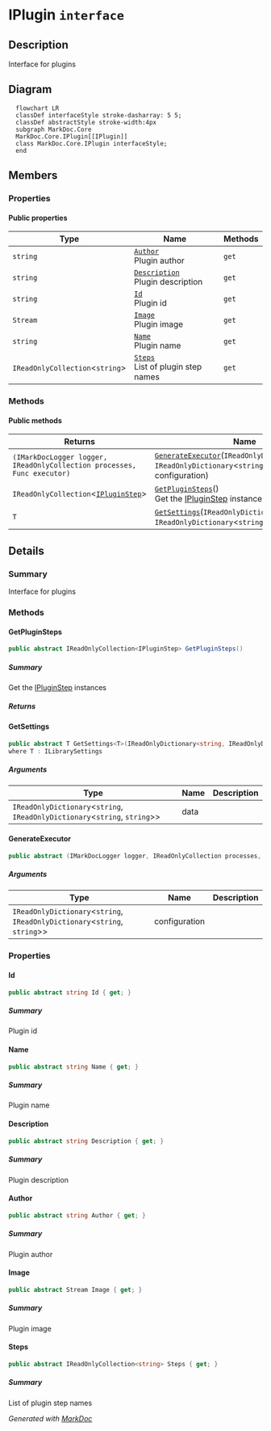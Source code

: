 # IPlugin `interface`

## Description
Interface for plugins

## Diagram
```mermaid
  flowchart LR
  classDef interfaceStyle stroke-dasharray: 5 5;
  classDef abstractStyle stroke-width:4px
  subgraph MarkDoc.Core
  MarkDoc.Core.IPlugin[[IPlugin]]
  class MarkDoc.Core.IPlugin interfaceStyle;
  end
```

## Members
### Properties
#### Public  properties
| Type | Name | Methods |
| --- | --- | --- |
| `string` | [`Author`](markdoc/core/IPlugin.md#author)<br>Plugin author | `get` |
| `string` | [`Description`](markdoc/core/IPlugin.md#description)<br>Plugin description | `get` |
| `string` | [`Id`](markdoc/core/IPlugin.md#id)<br>Plugin id | `get` |
| `Stream` | [`Image`](markdoc/core/IPlugin.md#image)<br>Plugin image | `get` |
| `string` | [`Name`](markdoc/core/IPlugin.md#name)<br>Plugin name | `get` |
| `IReadOnlyCollection`&lt;`string`&gt; | [`Steps`](markdoc/core/IPlugin.md#steps)<br>List of plugin step names | `get` |

### Methods
#### Public  methods
| Returns | Name |
| --- | --- |
| `(IMarkDocLogger logger, IReadOnlyCollection processes, Func executor)` | [`GenerateExecutor`](markdoc/core/IPlugin.md#generateexecutor)(`IReadOnlyDictionary`&lt;`string`, `IReadOnlyDictionary`&lt;`string`, `string`&gt;&gt; configuration) |
| `IReadOnlyCollection`&lt;[`IPluginStep`](./IPluginStep.md)&gt; | [`GetPluginSteps`](markdoc/core/IPlugin.md#getpluginsteps)()<br>Get the [IPluginStep](./IPluginStep.md) instances |
| `T` | [`GetSettings`](markdoc/core/IPlugin.md#getsettings)(`IReadOnlyDictionary`&lt;`string`, `IReadOnlyDictionary`&lt;`string`, `string`&gt;&gt; data) |

## Details
### Summary
Interface for plugins

### Methods
#### GetPluginSteps
```csharp
public abstract IReadOnlyCollection<IPluginStep> GetPluginSteps()
```
##### Summary
Get the [IPluginStep](./IPluginStep.md) instances

##### Returns


#### GetSettings
```csharp
public abstract T GetSettings<T>(IReadOnlyDictionary<string, IReadOnlyDictionary<string, string>> data)
where T : ILibrarySettings
```
##### Arguments
| Type | Name | Description |
| --- | --- | --- |
| `IReadOnlyDictionary`&lt;`string`, `IReadOnlyDictionary`&lt;`string`, `string`&gt;&gt; | data |   |

#### GenerateExecutor
```csharp
public abstract (IMarkDocLogger logger, IReadOnlyCollection processes, Func executor) GenerateExecutor(IReadOnlyDictionary<string, IReadOnlyDictionary<string, string>> configuration)
```
##### Arguments
| Type | Name | Description |
| --- | --- | --- |
| `IReadOnlyDictionary`&lt;`string`, `IReadOnlyDictionary`&lt;`string`, `string`&gt;&gt; | configuration |   |

### Properties
#### Id
```csharp
public abstract string Id { get; }
```
##### Summary
Plugin id

#### Name
```csharp
public abstract string Name { get; }
```
##### Summary
Plugin name

#### Description
```csharp
public abstract string Description { get; }
```
##### Summary
Plugin description

#### Author
```csharp
public abstract string Author { get; }
```
##### Summary
Plugin author

#### Image
```csharp
public abstract Stream Image { get; }
```
##### Summary
Plugin image

#### Steps
```csharp
public abstract IReadOnlyCollection<string> Steps { get; }
```
##### Summary
List of plugin step names

*Generated with* [*MarkDoc*](https://github.com/hailstorm75/MarkDoc.Core)
